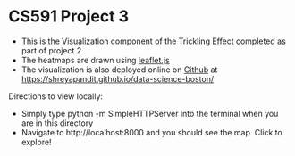 # CS591 Project 3

* This is the Visualization component of the Trickling Effect completed as part of project 2
* The heatmaps are drawn using [leaflet.js](http://leafletjs.com/)
* The visualization is also deployed online on [Github](https://shreyapandit.github.io/data-science-boston/) at https://shreyapandit.github.io/data-science-boston/

Directions to view locally:
* Simply type python -m SimpleHTTPServer into the terminal when you are in this directory
* Navigate to http://localhost:8000 and you should see the map. Click to explore!


